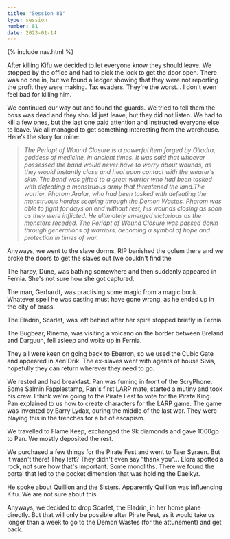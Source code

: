 ```yaml
---
title: "Session 81"
type: session
number: 81
date: 2023-01-14
---
```


{% include nav.html %}

After killing Kifu we decided to let everyone know they should leave. We stopped by the office and had to pick the lock to get the door open. There was no one in, but we found a ledger showing that they were not reporting the profit they were making. Tax evaders. They're the worst… I don't even feel bad for killing him.

We continued our way out and found the guards. We tried to tell them the boss was dead and they should just leave, but they did not listen. We had to kill a few ones, but the last one paid attention and instructed everyone else to leave. We all managed to get something interesting from the warehouse. Here's the story for mine:

> *The Periapt of Wound Closure is a powerful item forged by Olladra, goddess of medicine, in ancient times. It was said that whoever possessed the band would never have to worry about wounds, as they would instantly close and heal upon contact with the wearer's skin. The band was gifted to a great warrior who had been tasked with defeating a monstruous army that threatened the land.The warrior, Pharom Aralar, who had been tasked with defeating the monstruous hordes seeping through the Demon Wastes. Pharom was able to fight for days on end without rest, his wounds closing as soon as they were inflicted. He ultimately emerged victorious as the monsters receded. The Periapt of Wound Closure was passed down through generations of warriors, becoming a symbol of hope and protection in times of war.*

Anyways, we went to the slave dorms, RIP banished the golem there and we broke the doors to get the slaves out (we couldn't find the

The harpy, Dune, was bathing somewhere and then suddenly appeared in Fernia. She's not sure how she got captured.

The man, Gerhardt, was practising some magic from a magic book. Whatever spell he was casting must have gone wrong, as he ended up in the city of brass.

The Eladrin, Scarlet, was left behind after her spire stopped briefly in Fernia.

The Bugbear, Rinema, was visiting a volcano on the border between Breland and Darguun, fell asleep and woke up in Fernia.

They all were keen on going back to Eberron, so we used the Cubic Gate and appeared in Xen'Drik. The ex-slaves went with agents of house Sivis, hopefully they can return wherever they need to go.

We rested and had breakfast. Pan was fuming in front of the ScryPhone. Some Salmin Fapplestamp, Pan's first LARP mate, started a mutiny and took his crew. I think we're going to the Pirate Fest to vote for the Pirate King. Pan explained to us how to create characters for the LARP game. The game was invented by Barry Lydax, during the middle of the last war. They were playing this in the trenches for a bit of escapism.

We travelled to Flame Keep, exchanged the 9k diamonds and gave 1000gp to Pan. We mostly deposited the rest.

We purchased a few things for the Pirate Fest and went to Taer Syraen. But it wasn't there! They left? They didn't even say "thank you"… Elora spotted a rock, not sure how that's important. Some monoliths. There we found the portal that led to the pocket dimension that was holding the Daelkyr.

He spoke about Quillion and the Sisters. Apparently Quillion was influencing Kifu. We are not sure about this.

Anyways, we decided to drop Scarlet, the Eladrin, in her home plane directly. But that will only be possible after Pirate Fest, as it would take us longer than a week to go to the Demon Wastes (for the attunement) and get back.
